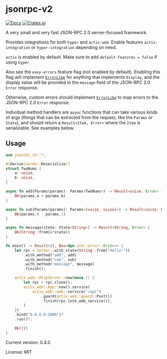 # jsonrpc-v2

[![Docs](https://docs.rs/jsonrpc-v2/badge.svg)](https://docs.rs/crate/jsonrpc-v2/)
[![Crates.io](https://img.shields.io/crates/v/jsonrpc-v2.svg)](https://crates.io/crates/jsonrpc-v2)

A very small and very fast JSON-RPC 2.0 server-focused framework.

Provides integrations for both `hyper` and `actix-web`. Enable features `actix-integration` or `hyper-integration` depending on need.

`actix` is enabled by default. Make sure to add `default-features = false` if using `hyper`.

Also see the `easy-errors` feature flag (not enabled by default). Enabling this flag will implement [`ErrorLike`](trait.ErrorLike.html)
for anything that implements `Display`, and the display value will be provided in the `message` field of the JSON-RPC 2.0 `Error` response.

Otherwise, custom errors should implement [`ErrorLike`](trait.ErrorLike.html) to map errors to the JSON-RPC 2.0 `Error` response.

Individual method handlers are `async` functions that can take various kinds of args (things that can be extracted from the request, like
the `Params` or `State`), and should return a `Result<Item, Error>` where the `Item` is serializable. See examples below.

## Usage

```rust
use jsonrpc_v2::*;

#[derive(serde::Deserialize)]
struct TwoNums {
    a: usize,
    b: usize,
}

async fn add(Params(params): Params<TwoNums>) -> Result<usize, Error> {
    Ok(params.a + params.b)
}

async fn sub(Params(params): Params<(usize, usize)>) -> Result<usize, Error> {
    Ok(params.0 - params.1)
}

async fn message(state: State<String>) -> Result<String, Error> {
    Ok(String::from(&*state))
}

fn main() -> Result<(), Box<dyn std::error::Error>> {
    let rpc = Server::with_state(String::from("Hello!"))
        .with_method("add", add)
        .with_method("sub", sub)
        .with_method("message", message)
        .finish();

    actix_web::HttpServer::new(move || {
        let rpc = rpc.clone();
        actix_web::App::new().service(
            actix_web::web::service("/api")
                .guard(actix_web::guard::Post())
                .finish(rpc.into_web_service()),
        )
    })
    .bind("0.0.0.0:3000")?
    .run()?;

    Ok(())
}
```

Current version: 0.4.0

License: MIT
